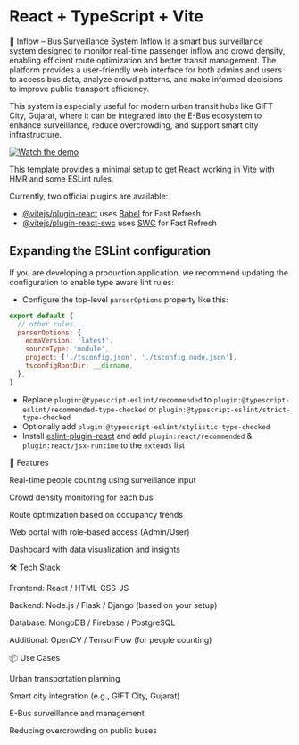 # React + TypeScript + Vite

🚌 Inflow – Bus Surveillance System
Inflow is a smart bus surveillance system designed to monitor real-time passenger inflow and crowd density, enabling efficient route optimization and better transit management. The platform provides a user-friendly web interface for both admins and users to access bus data, analyze crowd patterns, and make informed decisions to improve public transport efficiency.

This system is especially useful for modern urban transit hubs like GIFT City, Gujarat, where it can be integrated into the E-Bus ecosystem to enhance surveillance, reduce overcrowding, and support smart city infrastructure.

[![Watch the demo](https://youtu.be/5_c8sOi67d)](https://youtu.be/5_c8sOi67do)



This template provides a minimal setup to get React working in Vite with HMR and some ESLint rules.

Currently, two official plugins are available:

- [@vitejs/plugin-react](https://github.com/vitejs/vite-plugin-react/blob/main/packages/plugin-react/README.md) uses [Babel](https://babeljs.io/) for Fast Refresh
- [@vitejs/plugin-react-swc](https://github.com/vitejs/vite-plugin-react-swc) uses [SWC](https://swc.rs/) for Fast Refresh

## Expanding the ESLint configuration

If you are developing a production application, we recommend updating the configuration to enable type aware lint rules:

- Configure the top-level `parserOptions` property like this:

```js
export default {
  // other rules...
  parserOptions: {
    ecmaVersion: 'latest',
    sourceType: 'module',
    project: ['./tsconfig.json', './tsconfig.node.json'],
    tsconfigRootDir: __dirname,
  },
}
```

- Replace `plugin:@typescript-eslint/recommended` to `plugin:@typescript-eslint/recommended-type-checked` or `plugin:@typescript-eslint/strict-type-checked`
- Optionally add `plugin:@typescript-eslint/stylistic-type-checked`
- Install [eslint-plugin-react](https://github.com/jsx-eslint/eslint-plugin-react) and add `plugin:react/recommended` & `plugin:react/jsx-runtime` to the `extends` list



🚀 Features

Real-time people counting using surveillance input

Crowd density monitoring for each bus

Route optimization based on occupancy trends

Web portal with role-based access (Admin/User)

Dashboard with data visualization and insights

🛠️ Tech Stack

Frontend: React / HTML-CSS-JS

Backend: Node.js / Flask / Django (based on your setup)

Database: MongoDB / Firebase / PostgreSQL

Additional: OpenCV / TensorFlow (for people counting)

📦 Use Cases

Urban transportation planning

Smart city integration (e.g., GIFT City, Gujarat)

E-Bus surveillance and management

Reducing overcrowding on public buses
